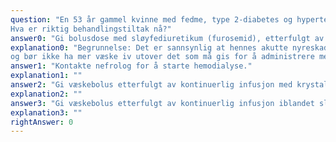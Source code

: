 ```yaml
---
question: "En 53 år gammel kvinne med fedme, type 2-diabetes og hypertensjon innlegges med alvorlig sepsis med gule stafylokokker utgående fra en dyp hudinfeksjon. Hun er hemodynamisk ustabil det første døgnet, og i tillegg til antibiotika trenger hun kirurgisk behandling i to seanser. Alle faste medisiner nulles fra dag 2, og hun får rikelig med krystalloider. På dag 4 i forløpet har kreatinin steget fra 52 µmol/l (ref 45-90) ved innkomst til 127 µmol/l. Kalium er 4.8 mmol/l (ref 3.6-4.6). Blodtrykket er 163/88 mmHg, og hun veier 6 kg mer enn hun pleier. Hun har lette ødemer sakralt, men føler seg ikke tungpustet når hun sitter i senga. Det siste døgnet har hun hatt diurese 450 ml.
Hva er riktig behandlingstiltak nå?"
answer0: "Gi bolusdose med sløyfediuretikum (furosemid), etterfulgt av infusjon dersom effekt."
explanation0: "Begrunnelse: Det er sannsynlig at hennes akutte nyreskade (AKI) skyldes akutt tubulær nekrose forårsaket av kombinasjonen av alvorlig sepsis og sepsisbehandling hos pasient med økt risiko (fedme, diabetes, hypertensjon og behandling for disse tilstandene). Hun er allerede overvæsket
og bør ikke ha mer væske iv utover det som må gis for å administrere medikamenter og ernæring. Overvæsking gir ødem og økt venestase også i nyrene og bidrar til AKI og dårligere prognose. Det er indikasjon for å fjerne væske, og siden hun har diurese, bør man først prøve med loopdiuretika (furosemid iv). Det kan hende at den akutte tubulære nekrosen er i forverring og vil gi anuri og dialysebehov, men hun har ikke hyperkalemi nå, og først bør man dermed forsøke å avvæske henne mer skånsomt vha medikament."
answer1: "Kontakte nefrolog for å starte hemodialyse."
explanation1: ""
answer2: "Gi væskebolus etterfulgt av kontinuerlig infusjon med krystalloid."
explanation2: ""
answer3: "Gi væskebolus etterfulgt av kontinuerlig infusjon iblandet sløyfediuretikum (furosemid)."
explanation3: ""
rightAnswer: 0
---
```



